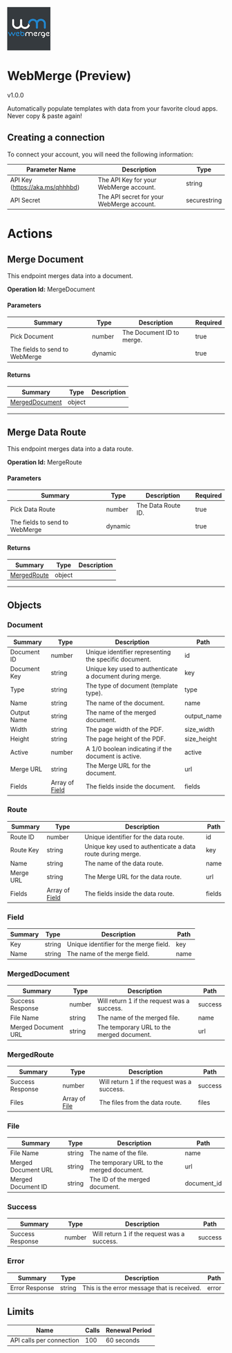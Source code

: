 <img src="icon.png" alt="Icon" data-linktype="relative-path" height="100" width="100">

# WebMerge (Preview)

v1.0.0

Automatically populate templates with data from your favorite cloud apps.  Never copy &amp; paste again!

## Creating a connection

To connect your account, you will need the following information:

| Parameter Name | Description | Type |
|----------------|-------------|------|
| API Key (https://aka.ms/qhhhbd) | The API Key for your WebMerge account. | string |
| API Secret | The API secret for your WebMerge account. | securestring |


# Actions

## Merge Document
This endpoint merges data into a document.

**Operation Id:** MergeDocument

#### Parameters
| Summary | Type | Description | Required |
|---------|------|-------------|----------|
| Pick Document | number | The Document ID to merge. | true |
| The fields to send to WebMerge | dynamic |  | true |

#### Returns
| Summary | Type | Description |
|---------|------|-------------|
| [MergedDocument](#mergeddocument) | object |  |

___

## Merge Data Route
This endpoint merges data into a data route.

**Operation Id:** MergeRoute

#### Parameters
| Summary | Type | Description | Required |
|---------|------|-------------|----------|
| Pick Data Route | number | The Data Route ID. | true |
| The fields to send to WebMerge | dynamic |  | true |

#### Returns
| Summary | Type | Description |
|---------|------|-------------|
| [MergedRoute](#mergedroute) | object |  |

___


## Objects

### Document


| Summary | Type | Description | Path |
|---------|------|-------------|------|
| Document ID | number | Unique identifier representing the specific document. | id |
| Document Key | string | Unique key used to authenticate a document during merge. | key |
| Type | string | The type of document (template type). | type |
| Name | string | The name of the document. | name |
| Output Name | string | The name of the merged document. | output_name |
| Width | string | The page width of the PDF. | size_width |
| Height | string | The page height of the PDF. | size_height |
| Active | number | A 1/0 boolean indicating if the document is active. | active |
| Merge URL | string | The Merge URL for the document. | url |
| Fields | Array of [Field](#field) | The fields inside the document. | fields |

### Route


| Summary | Type | Description | Path |
|---------|------|-------------|------|
| Route ID | number | Unique identifier for the data route. | id |
| Route Key | string | Unique key used to authenticate a data route during merge. | key |
| Name | string | The name of the data route. | name |
| Merge URL | string | The Merge URL for the data route. | url |
| Fields | Array of [Field](#field) | The fields inside the data route. | fields |

### Field


| Summary | Type | Description | Path |
|---------|------|-------------|------|
| Key | string | Unique identifier for the merge field. | key |
| Name | string | The name of the merge field. | name |

### MergedDocument


| Summary | Type | Description | Path |
|---------|------|-------------|------|
| Success Response | number | Will return 1 if the request was a success. | success |
| File Name | string | The name of the merged file. | name |
| Merged Document URL | string | The temporary URL to the merged document. | url |

### MergedRoute


| Summary | Type | Description | Path |
|---------|------|-------------|------|
| Success Response | number | Will return 1 if the request was a success. | success |
| Files | Array of [File](#file) | The files from the data route. | files |

### File


| Summary | Type | Description | Path |
|---------|------|-------------|------|
| File Name | string | The name of the file. | name |
| Merged Document URL | string | The temporary URL to the merged document. | url |
| Merged Document ID | string | The ID of the merged document. | document_id |

### Success


| Summary | Type | Description | Path |
|---------|------|-------------|------|
| Success Response | number | Will return 1 if the request was a success. | success |

### Error


| Summary | Type | Description | Path |
|---------|------|-------------|------|
| Error Response | string | This is the error message that is received. | error |

## Limits
| Name | Calls | Renewal Period |
|------|-------|----------------|
| API calls per connection | 100 | 60 seconds |


